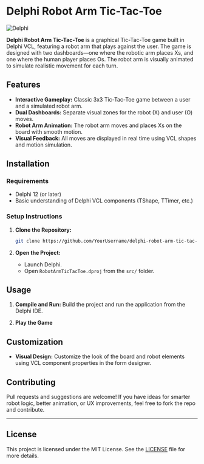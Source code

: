 
# Delphi Robot Arm Tic-Tac-Toe

![Delphi](https://img.shields.io/badge/Delphi-Embarcadero-red?style=flat-square)

**Delphi Robot Arm Tic-Tac-Toe** is a graphical Tic-Tac-Toe game built in Delphi VCL, featuring a robot arm that plays against the user. The game is designed with two dashboards—one where the robotic arm places Xs, and one where the human player places Os. The robot arm is visually animated to simulate realistic movement for each turn.

## Features

* **Interactive Gameplay:** Classic 3x3 Tic-Tac-Toe game between a user and a simulated robot arm.
* **Dual Dashboards:** Separate visual zones for the robot (X) and user (O) moves.
* **Robot Arm Animation:** The robot arm moves and places Xs on the board with smooth motion.
* **Visual Feedback:** All moves are displayed in real time using VCL shapes and motion simulation.

## Installation

### Requirements

* Delphi 12 (or later)
* Basic understanding of Delphi VCL components (TShape, TTimer, etc.)

### Setup Instructions

1. **Clone the Repository:**

   ```bash
   git clone https://github.com/YourUsername/delphi-robot-arm-tic-tac-toe.git
   ```
2. **Open the Project:**

   * Launch Delphi.
   * Open `RobotArmTicTacToe.dproj` from the `src/` folder.

## Usage

1. **Compile and Run:**
   Build the project and run the application from the Delphi IDE.

2. **Play the Game**

## Customization

* **Visual Design:**
  Customize the look of the board and robot elements using VCL component properties in the form designer.

## Contributing

Pull requests and suggestions are welcome! If you have ideas for smarter robot logic, better animation, or UX improvements, feel free to fork the repo and contribute.

---

## License

This project is licensed under the MIT License. See the [LICENSE](LICENSE) file for more details.
